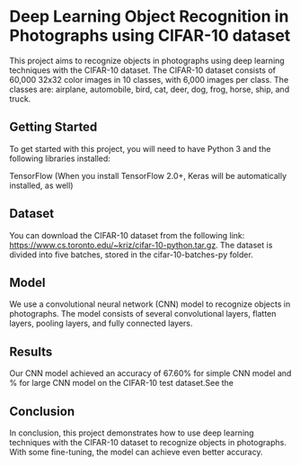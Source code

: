 # Deep Learning Object Recognition in Photographs using CIFAR-10 dataset

This project aims to recognize objects in photographs using deep learning techniques with the CIFAR-10 dataset. The CIFAR-10 dataset consists of 60,000 32x32 color images in 10 classes, with 6,000 images per class. The classes are: airplane, automobile, bird, cat, deer, dog, frog, horse, ship, and truck.

## Getting Started
To get started with this project, you will need to have Python 3 and the following libraries installed:

TensorFlow (When you install TensorFlow 2.0+, Keras will be automatically installed, as well)



## Dataset
You can download the CIFAR-10 dataset from the following link: https://www.cs.toronto.edu/~kriz/cifar-10-python.tar.gz. The dataset is divided into five batches, stored in the cifar-10-batches-py folder.

## Model
We use a convolutional neural network (CNN) model to recognize objects in photographs. The model consists of several convolutional layers, flatten layers, pooling layers, and fully connected layers.

## Results
Our CNN model achieved an accuracy of 67.60% for simple CNN model and  % for large CNN model on the CIFAR-10 test dataset.See the 

## Conclusion
In conclusion, this project demonstrates how to use deep learning techniques with the CIFAR-10 dataset to recognize objects in photographs. With some fine-tuning, the model can achieve even better accuracy.





